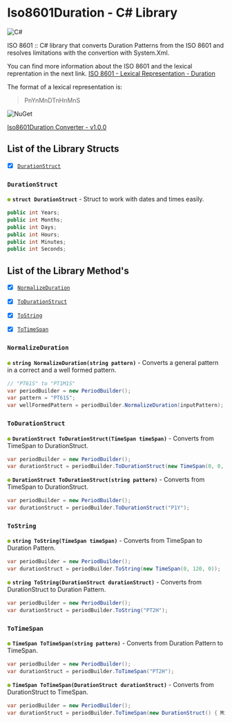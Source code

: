 # Iso8601Duration - C# Library

<img src="https://docs.microsoft.com/es-es/dotnet/images/hub/csharp.svg" alt="C#" width="150" height="150" />

ISO 8601 :: C# library that converts Duration Patterns from the ISO 8601 and resolves limitations with the convertion with System.Xml.

You can find more information about the ISO 8601 and the lexical reprentation in the next link.
[ISO 8601 - Lexical Representation - Duration](https://www.w3.org/TR/xmlschema-2/#duration)

The format of a lexical representation is:
> PnYnMnDTnHnMnS


<img src="https://raw.githubusercontent.com/NuGet/Home/dev/resources/nuget.png" alt="NuGet" width="94" height="29" />

[Iso8601Duration Converter - v1.0.0](https://www.nuget.org/packages/Iso8601Duration/)


## List of the Library Structs

- [x] [`DurationStruct`](#durationstruct)


### `DurationStruct`

![Separator](/images/bullet_green.png) **`struct DurationStruct`** - Struct to work with dates and times easily.

```csharp
public int Years;
public int Months;
public int Days;
public int Hours;
public int Minutes;
public int Seconds;

```



## List of the Library Method's

- [x] [`NormalizeDuration`](#normalizeduration)
- [x] [`ToDurationStruct`](#todurationstruct)
- [x] [`ToString`](#tostring)
- [x] [`ToTimeSpan`](#totimespan)


### `NormalizeDuration`

![Separator](/images/bullet_green.png) **`string NormalizeDuration(string pattern)`** - Converts a general pattern in a correct and a well formed pattern.

```csharp
// "PT61S" to "PT1M1S"
var periodBuilder = new PeriodBuilder();
var pattern = "PT61S";
var wellFormedPattern = periodBuilder.NormalizeDuration(inputPattern);

```


### `ToDurationStruct`

![Separator](/images/bullet_green.png) **`DurationStruct ToDurationStruct(TimeSpan timeSpan)`** - Converts from TimeSpan to DurationStruct.

```csharp
var periodBuilder = new PeriodBuilder();
var durationStruct = periodBuilder.ToDurationStruct(new TimeSpan(0, 0, 120));

```

![Separator](/images/bullet_green.png) **`DurationStruct ToDurationStruct(string pattern)`** - Converts from TimeSpan to DurationStruct.

```csharp
var periodBuilder = new PeriodBuilder();
var durationStruct = periodBuilder.ToDurationStruct("P1Y");

```


### `ToString`

![Separator](/images/bullet_green.png) **`string ToString(TimeSpan timeSpan)`** - Converts from TimeSpan to Duration Pattern.

```csharp
var periodBuilder = new PeriodBuilder();
var durationStruct = periodBuilder.ToString(new TimeSpan(0, 120, 0));

```

![Separator](/images/bullet_green.png) **`string ToString(DurationStruct durationStruct)`** - Converts from DurationStruct to Duration Pattern.

```csharp
var periodBuilder = new PeriodBuilder();
var durationStruct = periodBuilder.ToString("PT2H");

```


### `ToTimeSpan`

![Separator](/images/bullet_green.png) **`TimeSpan ToTimeSpan(string pattern)`** - Converts from Duration Pattern to TimeSpan.

```csharp
var periodBuilder = new PeriodBuilder();
var durationStruct = periodBuilder.ToTimeSpan("PT2H");

```

![Separator](/images/bullet_green.png) **`TimeSpan ToTimeSpan(DurationStruct durationStruct)`** - Converts from DurationStruct to TimeSpan.

```csharp
var periodBuilder = new PeriodBuilder();
var durationStruct = periodBuilder.ToTimeSpan(new DurationStruct() { Minutes = 1440 });

```
